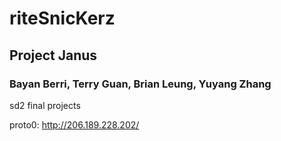 # riteSnicKerz
## Project Janus
### Bayan Berri, Terry Guan, Brian Leung, Yuyang Zhang
sd2 final projects

proto0: http://206.189.228.202/
